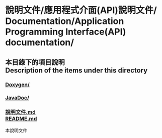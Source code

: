 # 說明文件/應用程式介面(API)說明文件/<br>Documentation/Application Programming Interface(API) documentation/

## 本目錄下的項目說明<br />Description of the items under this directory
### [Doxygen/](Doxygen/)

### [JavaDoc/](JavaDoc/)

### [說明文件.md<br />README.md](README.md)
本說明文件
